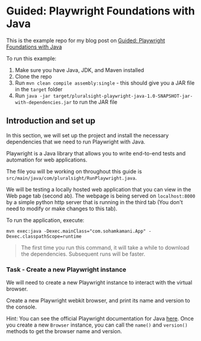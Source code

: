 # Guided: Playwright Foundations with Java

This is the example repo for my blog post on [Guided: Playwright Foundations with Java](java/playwright)

To run this example:

1. Make sure you have Java, JDK, and Maven installed
2. Clone the repo
3. Run `mvn clean compile assembly:single` - this should give you a JAR file in the `target` folder
4. Run `java -jar target/pluralsight-playwright-java-1.0-SNAPSHOT-jar-with-dependencies.jar` to run the JAR file


## Introduction and set up

In this section, we will set up the project and install the necessary dependencies that we need to run Playwright with Java.

Playwright is a Java library that allows you to write end-to-end tests and automation for web applications. 

The file you will be working on throughout this guide is `src/main/java/com/pluralsight/RunPlaywright.java`.

We will be testing a locally hosted web application that you can view in the Web page tab (second ab). The webpage is being served on `localhost:8000` by a simple python http server that is running in the third tab (You don't need to modify or make changes to this tab).

To run the application, execute:

```
mvn exec:java -Dexec.mainClass="com.sohamkamani.App" -Dexec.classpathScope=runtime
```

>The first time you run this command, it will take a while to download the dependencies. Subsequent runs will be faster.


### Task - Create a new Playwright instance

We will need to create a new Playwright instance to interact with the virtual browser.

Create a new Playwright webkit browser, and print its name and version to the console.

Hint: You can see the official Playwright documentation for Java [here](https://playwright.dev/java/docs/intro#first-script). Once you create a new `Browser` instance, you can call the `name()` and `version()` methods to get the browser name and version.